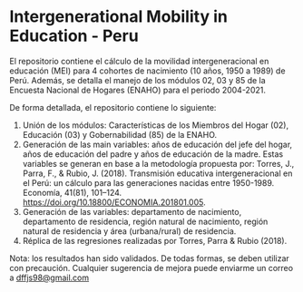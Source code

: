 # Intergenerational Mobility in Education - Peru
El repositorio contiene el cálculo de la movilidad intergeneracional en educación (MEI) para 4 cohortes de nacimiento (10 años, 1950 a 1989) de Perú. Además, se detalla el manejo de los módulos 02, 03 y 85 de la Encuesta Nacional de Hogares (ENAHO) para el periodo 2004-2021.

De forma detallada, el repositorio contiene lo siguiente:
1. Unión de los módulos: Características de los Miembros del Hogar (02), Educación (03) y Gobernabilidad (85) de la ENAHO.
2. Generación de las main variables: años de educación del jefe del hogar, años de educación del padre y años de educación de la madre. Estas variables se generan en base a la metodología propuesta por: 
Torres, J., Parra, F., & Rubio, J. (2018). Transmisión educativa intergeneracional en el Perú: un cálculo para las generaciones nacidas entre 1950-1989. Economía, 41(81), 101–124. 
https://doi.org/10.18800/ECONOMIA.201801.005.
4. Generación de las variables: departamento de nacimiento, departamento de residencia, región natural de nacimiento, región natural de residencia y área (urbana/rural) de residencia.
5. Réplica de las regresiones realizadas por Torres, Parra & Rubio (2018).


Nota: los resultados han sido validados. De todas formas, se deben utilizar con precaución. Cualquier sugerencia de mejora puede enviarme un correo a dffjs98@gmail.com
